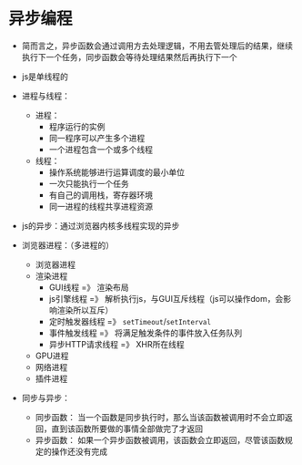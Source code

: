 # 异步编程

* 简而言之，异步函数会通过调用方去处理逻辑，不用去管处理后的结果，继续执行下一个任务，同步函数会等待处理结果然后再执行下一个
* js是单线程的
* 进程与线程：
  * 进程： 
    * 程序运行的实例
    * 同一程序可以产生多个进程
    * 一个进程包含一个或多个线程
  * 线程：
    * 操作系统能够进行运算调度的最小单位
    * 一次只能执行一个任务
    * 有自己的调用栈，寄存器环境
    * 同一进程的线程共享进程资源
* js的异步：通过浏览器内核多线程实现的异步
* 浏览器进程：（多进程的）
  * 浏览器进程
  * 渲染进程
    * GUI线程  =》 渲染布局
    * js引擎线程 =》 解析执行js，与GUI互斥线程（js可以操作dom，会影响渲染所以互斥）
    * 定时触发器线程 =》 `setTimeout`/`setInterval`
    * 事件触发线程 =》  将满足触发条件的事件放入任务队列
    * 异步HTTP请求线程 =》 XHR所在线程
  * GPU进程
  * 网络进程
  * 插件进程
* 同步与异步：

  * 同步函数：
    	当一个函数是同步执行时，那么当该函数被调用时不会立即返回，直到该函数所要做的事情全部做完了才返回
  * 异步函数：
    	如果一个异步函数被调用，该函数会立即返回，尽管该函数规定的操作还没有完成


